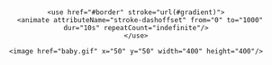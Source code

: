 <div align="center">
  <svg width="500" height="500" viewBox="0 0 500 500">
    <defs>
      <linearGradient id="gradient" x1="0%" y1="0%" x2="100%" y2="0%">
        <stop offset="0%" style="stop-color:#ff0000;stop-opacity:1" />
        <stop offset="25%" style="stop-color:#00ff00;stop-opacity:1" />
        <stop offset="50%" style="stop-color:#0000ff;stop-opacity:1" />
        <stop offset="75%" style="stop-color:#ffff00;stop-opacity:1" />
        <stop offset="100%" style="stop-color:#ff0000;stop-opacity:1" />
      </linearGradient>
      <path id="border" d="M10,10 H490 V490 H10 Z" fill="none" stroke-width="2"/>
    </defs>
    
    <use href="#border" stroke="url(#gradient)">
      <animate attributeName="stroke-dashoffset" from="0" to="1000" dur="10s" repeatCount="indefinite"/>
    </use>
    
    <image href="baby.gif" x="50" y="50" width="400" height="400"/>
  </svg>
</div>
